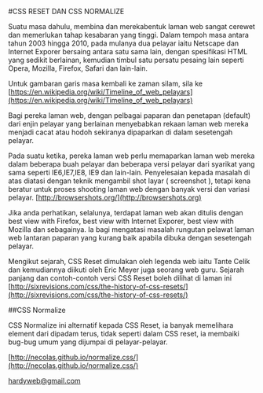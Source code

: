 #CSS RESET DAN CSS NORMALIZE

Suatu masa dahulu, membina dan merekabentuk laman web sangat cerewet dan memerlukan tahap kesabaran yang tinggi. Dalam tempoh masa antara tahun 2003 hingga 2010, pada mulanya dua pelayar iaitu Netscape dan Internet Exporer bersaing antara satu sama lain, dengan spesifikasi HTML yang sedikit berlainan, kemudian timbul satu persatu pesaing lain seperti Opera, Mozilla, Firefox, Safari dan lain-lain.

Untuk gambaran garis masa kembali ke zaman silam, sila ke [https://en.wikipedia.org/wiki/Timeline_of_web_pelayars](https://en.wikipedia.org/wiki/Timeline_of_web_pelayars)

Bagi pereka laman web, dengan pelbagai paparan dan penetapan (default) dari enjin pelayar yang berlainan menyebabkan rekaan laman web mereka menjadi cacat atau hodoh sekiranya dipaparkan di dalam sesetengah pelayar.

Pada suatu ketika, pereka laman web perlu memaparkan laman web mereka dalam beberapa buah pelayar dan beberapa versi pelayar dari syarikat yang sama seperti IE6,IE7,IE8, IE9 dan lain-lain. Penyelesaian kepada masalah di atas diatasi dengan teknik mengambil shot layar ( screenshot ), tetapi kena beratur untuk proses  shooting laman web dengan banyak versi dan variasi pelayar. [http://browsershots.org/](http://browsershots.org)

Jika anda perhatikan, selalunya, terdapat laman web akan ditulis dengan best view with Firefox, best view with Internet Exporer, best view with Mozilla dan sebagainya. Ia bagi mengatasi masalah rungutan pelawat laman web lantaran paparan yang kurang baik apabila dibuka dengan sesetengah pelayar.

Mengikut sejarah, CSS Reset dimulakan oleh legenda web iaitu Tante Celik dan kemudiannya diikuti oleh Eric Meyer juga seorang web guru. Sejarah panjang dan contoh-contoh versi CSS Reset boleh dilihat di laman ini [http://sixrevisions.com/css/the-history-of-css-resets/](http://sixrevisions.com/css/the-history-of-css-resets/) 

##CSS Normalize 

CSS Normalize ini alternatif kepada CSS Reset, ia banyak memelihara element dari dipadam terus, tidak seperti dalam CSS reset, ia membaiki bug-bug umum yang dijumpai di pelayar-pelayar. 

[http://necolas.github.io/normalize.css/](http://necolas.github.io/normalize.css/)





hardyweb@gmail.com 
